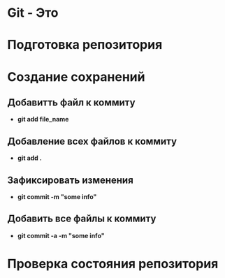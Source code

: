 # Git - Это

# Подготовка репозитория

# Создание сохранений

## Добавитть файл к коммиту

* **git add file_name**

## Добавление всех файлов к коммиту

* **git add .**
## Зафиксировать изменения

* **git commit -m "some info"**
## Добавить все файлы к коммиту

* **git commit -a -m "some info"**


# Проверка состояния репозитория
#
#
#
#